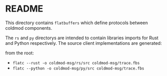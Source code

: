 # README

This directory contains `flatbuffers` which define protocols between coldmod components.

The `rs` and `py` directorys are intended to contain libraries imports for Rust and Python respectively.
The source client implementations are generated:

from the root:

* `flatc --rust -o coldmod-msg/rs/src coldmod-msg/trace.fbs`
* `flatc --python -o coldmod-msg/py/src coldmod-msg/trace.fbs`

